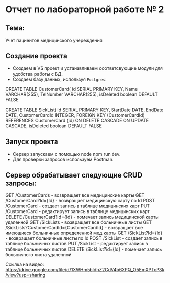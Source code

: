 # Отчет по лабораторной работе № 2  

## Тема:  
Учет пациентов медицинского учереждения 

## Создание проекта  

- Создаем в VS проект и устанавливаем соответсвующие модули для удобства работы с БД.  
- Создаем базу данных, используя `Postgres`:

CREATE TABLE CustomerCard(
    id SERIAL PRIMARY KEY,
    Name VARCHAR(255),
    TelNumber VARCHAR(255),
    isDeleted boolean DEFAULT FALSE

CREATE TABLE SickList(
     id SERIAL PRIMARY KEY,
     StartDate DATE,
     EndDate DATE,
     CustomerCardId INTEGER,
     FOREIGN KEY (CustomerCardId) REFERENCES CustomerCard (id) ON DELETE CASCADE ON UPDATE CASCADE,
     isDeleted boolean DEFAULT FALSE


## Запуск проекта  
- Сервер запускаем с помощью node npm run dev. 
- Для проверки запросов используем Postman.  

## Сервер обрабатывает следующие CRUD запросы:
  
GET /CustomerCards - возвращает все медицинские карты
GET /CustomerCard?Id={Id} - возвращает медицинскую карту по Id 
POST /CustomerCard - создает запись в таблице медицинских карт
PUT /CustomerCard - редактирует запись в таблице медицинских карт
DELETE /CustomerCard?Id={Id} - помечает запись медицинской карты удаленной 
GET /SickLists - возвращает все больничные листы 
GET /SickLists?CustomerCardId={CustomerCardId} - возвращает все имеющиеся больничные определенной мед карты 
GET /SickList?Id={Id} - возвращает больничные листы по Id 
POST /SickList - создает запись в таблице больничных листов 
PUT /SickList - редактирует запись в таблице больничных листов 
DELETE /SickList?id={Id} - помечает запись больничного листа удаленной 

Ссылка на видео: https://drive.google.com/file/d/1XWHm5bIdhZ2CdV4b6XPQ_O5EmXPToP3k/view?usp=sharing